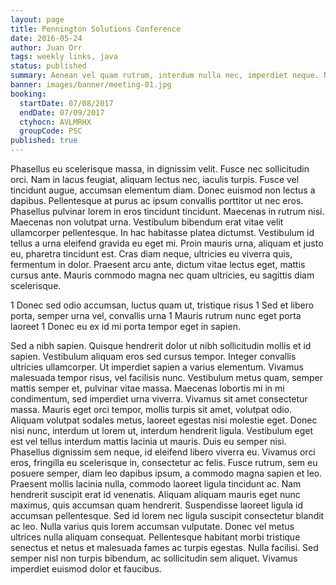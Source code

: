 ```yaml
---
layout: page
title: Pennington Solutions Conference
date: 2016-05-24
author: Juan Orr
tags: weekly links, java
status: published
summary: Aenean vel quam rutrum, interdum nulla nec, imperdiet neque. Nulla.
banner: images/banner/meeting-01.jpg
booking:
  startDate: 07/08/2017
  endDate: 07/09/2017
  ctyhocn: AVLMRHX
  groupCode: PSC
published: true
---
```

Phasellus eu scelerisque massa, in dignissim velit. Fusce nec sollicitudin orci. Nam in lacus feugiat, aliquam lectus nec, iaculis turpis. Fusce vel tincidunt augue, accumsan elementum diam. Donec euismod non lectus a dapibus. Pellentesque at purus ac ipsum convallis porttitor ut nec eros. Phasellus pulvinar lorem in eros tincidunt tincidunt. Maecenas in rutrum nisi. Maecenas non volutpat urna. Vestibulum bibendum erat vitae velit ullamcorper pellentesque. In hac habitasse platea dictumst. Vestibulum id tellus a urna eleifend gravida eu eget mi. Proin mauris urna, aliquam et justo eu, pharetra tincidunt est. Cras diam neque, ultricies eu viverra quis, fermentum in dolor. Praesent arcu ante, dictum vitae lectus eget, mattis cursus ante. Mauris commodo magna nec quam ultricies, eu sagittis diam scelerisque.

1 Donec sed odio accumsan, luctus quam ut, tristique risus
1 Sed et libero porta, semper urna vel, convallis urna
1 Mauris rutrum nunc eget porta laoreet
1 Donec eu ex id mi porta tempor eget in sapien.

Sed a nibh sapien. Quisque hendrerit dolor ut nibh sollicitudin mollis et id sapien. Vestibulum aliquam eros sed cursus tempor. Integer convallis ultricies ullamcorper. Ut imperdiet sapien a varius elementum. Vivamus malesuada tempor risus, vel facilisis nunc. Vestibulum metus quam, semper mattis semper et, pulvinar vitae massa. Maecenas lobortis mi in mi condimentum, sed imperdiet urna viverra. Vivamus sit amet consectetur massa. Mauris eget orci tempor, mollis turpis sit amet, volutpat odio. Aliquam volutpat sodales metus, laoreet egestas nisi molestie eget. Donec nisi nunc, interdum ut lorem ut, interdum hendrerit ligula. Vestibulum eget est vel tellus interdum mattis lacinia ut mauris.
Duis eu semper nisi. Phasellus dignissim sem neque, id eleifend libero viverra eu. Vivamus orci eros, fringilla eu scelerisque in, consectetur ac felis. Fusce rutrum, sem eu posuere semper, diam leo dapibus ipsum, a commodo magna sapien et leo. Praesent mollis lacinia nulla, commodo laoreet ligula tincidunt ac. Nam hendrerit suscipit erat id venenatis. Aliquam aliquam mauris eget nunc maximus, quis accumsan quam hendrerit. Suspendisse laoreet ligula id accumsan pellentesque. Sed id lorem nec ligula suscipit consectetur blandit ac leo. Nulla varius quis lorem accumsan vulputate. Donec vel metus ultrices nulla aliquam consequat. Pellentesque habitant morbi tristique senectus et netus et malesuada fames ac turpis egestas. Nulla facilisi. Sed semper nisl non turpis bibendum, ac sollicitudin sem aliquet. Vivamus imperdiet euismod dolor et faucibus.
